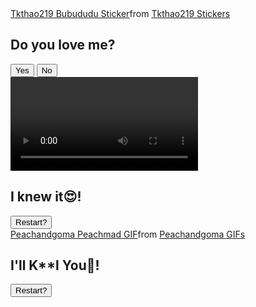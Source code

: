  <head>
    <meta charset="UTF-8" />
    <meta name="viewport" content="width=device-width, initial-scale=1.0" />
    <link rel="preconnect" href="https://fonts.googleapis.com" />
    <link rel="preconnect" href="https://fonts.gstatic.com" crossorigin />
    <link
      href="https://fonts.googleapis.com/css2?family=Quicksand:wght@300..700&display=swap"
      rel="stylesheet" />
    <link rel="stylesheet" href="do_you_love_me v2.0.css" />
    <title>DO you love me? version 2.0</title>
  </head>
  <body>
    <div class="question-container container">
      <div
        class="tenor-gif-embed"
        data-postid="25789758"
        data-share-method="host"
        data-width="100%">
        <a href="https://tenor.com/view/tkthao219-bubududu-gif-25789758"
          >Tkthao219 Bubududu Sticker</a
        >from
        <a href="https://tenor.com/search/tkthao219-stickers"
          >Tkthao219 Stickers</a
        >
      </div>
      <script
        type="text/javascript"
        async
        src="https://tenor.com/embed.js"></script>
      <h2 class="question">Do you love me?</h2>
      <div class="button-container">
        <button class="yes-btn btn js-yes-btn">Yes</button>
        <button class="no-btn btn js-no-btn">No</button>
      </div>
    </div>
    <div class="result-container yes container">
      <video class="gif-result" src="cute love gif.mp4" autoplay loop></video>
      <h2>I knew it😍!</h2>
      <button class="restart-btn">Restart?</button>
    </div>
    <div class="result-container no container">
      <div
        class="tenor-gif-embed"
        data-postid="22394109"
        data-share-method="host"
        data-aspect-ratio="1.8"
        data-width="100%"
        data-height="100%">
        <a
          href="https://tenor.com/view/peachandgoma-peachmad-couplegoals-peach-and-gif-22394109"
          >Peachandgoma Peachmad GIF</a
        >from
        <a href="https://tenor.com/search/peachandgoma-gifs"
          >Peachandgoma GIFs</a
        >
      </div>
      <script
        type="text/javascript"
        async
        src="https://tenor.com/embed.js"></script>
      <h2>I'll K**l You🤬!</h2>
      <button class="restart-btn">Restart?</button>
    </div>
    <div class="cssload-main">
      <div class="cssload-heart">
        <span class="cssload-heartL"></span>
        <span class="cssload-heartR"></span>
        <span class="cssload-square"></span>
      </div>
      <div class="cssload-shadow"></div>
    </div>
    <script src="do_you_love_me v2.0.js"></script>
  </body>
</html>
